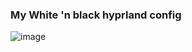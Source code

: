 ### My White 'n black hyprland config ###
![image](https://github.com/user-attachments/assets/81dd6b61-81e7-42e5-959f-6592c3dda3da)
